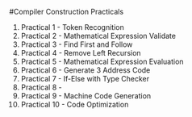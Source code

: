 #Compiler Construction Practicals

<ol>
    <li>Practical 1 - Token Recognition</li>
    <li>Practical 2 - Mathematical Expression Validate</li>
    <li>Practical 3 - Find First and Follow</li>
    <li>Practical 4 - Remove Left Recursion</li>
    <li>Practical 5 - Mathematical Expression Evaluation</li>
    <li>Practical 6 - Generate 3 Address Code</li>
    <li>Practical 7 - If-Else with Type Checker</li>
    <li>Practical 8 - </li>
    <li>Practical 9 - Machine Code Generation</li>
    <li>Practical 10 - Code Optimization</li>
</ol>